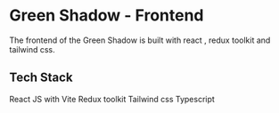 # Green Shadow - Frontend

The frontend of the Green Shadow is built with react , redux toolkit and tailwind css.

## Tech Stack 

 React JS with Vite
 Redux toolkit
 Tailwind css
 Typescript